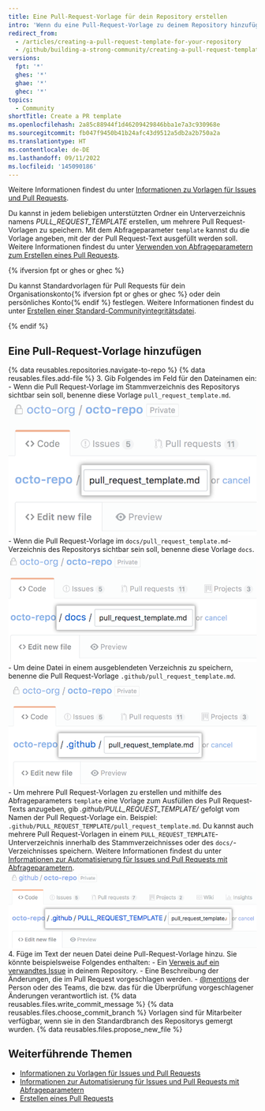 ```yaml
---
title: Eine Pull-Request-Vorlage für dein Repository erstellen
intro: 'Wenn du eine Pull-Request-Vorlage zu deinem Repository hinzufügst, sehen Projektmitarbeiter automatisch den Inhalt der Vorlage im Text des Pull Requests.'
redirect_from:
  - /articles/creating-a-pull-request-template-for-your-repository
  - /github/building-a-strong-community/creating-a-pull-request-template-for-your-repository
versions:
  fpt: '*'
  ghes: '*'
  ghae: '*'
  ghec: '*'
topics:
  - Community
shortTitle: Create a PR template
ms.openlocfilehash: 2a85c88944f1d46209429846bba1e7a3c930968e
ms.sourcegitcommit: fb047f9450b41b24afc43d9512a5db2a2b750a2a
ms.translationtype: HT
ms.contentlocale: de-DE
ms.lasthandoff: 09/11/2022
ms.locfileid: '145090186'
---
```

Weitere Informationen findest du unter [Informationen zu Vorlagen für Issues und Pull Requests](/articles/about-issue-and-pull-request-templates).

Du kannst in jedem beliebigen unterstützten Ordner ein Unterverzeichnis namens *PULL_REQUEST_TEMPLATE* erstellen, um mehrere Pull Request-Vorlagen zu speichern. Mit dem Abfrageparameter `template` kannst du die Vorlage angeben, mit der der Pull Request-Text ausgefüllt werden soll. Weitere Informationen findest du unter [Verwenden von Abfrageparametern zum Erstellen eines Pull Requests](/pull-requests/collaborating-with-pull-requests/proposing-changes-to-your-work-with-pull-requests/using-query-parameters-to-create-a-pull-request).

{% ifversion fpt or ghes or ghec %}

Du kannst Standardvorlagen für Pull Requests für dein Organisationskonto{% ifversion fpt or ghes or ghec %} oder dein persönliches Konto{% endif %} festlegen. Weitere Informationen findest du unter [Erstellen einer Standard-Communityintegritätsdatei](/communities/setting-up-your-project-for-healthy-contributions/creating-a-default-community-health-file).

{% endif %}

## Eine Pull-Request-Vorlage hinzufügen

{% data reusables.repositories.navigate-to-repo %} {% data reusables.files.add-file %}
3. Gib Folgendes im Feld für den Dateinamen ein:
    -  Wenn die Pull Request-Vorlage im Stammverzeichnis des Repositorys sichtbar sein soll, benenne diese Vorlage `pull_request_template.md`.
  ![Name der neuen Pull Request-Vorlage im Stammverzeichnis](/assets/images/help/repository/pr-template-file-name.png)
    - Wenn die Pull Request-Vorlage im `docs/pull_request_template.md`-Verzeichnis des Repositorys sichtbar sein soll, benenne diese Vorlage `docs`.
  ![Neue Pull Request-Vorlage im docs-Verzeichnis](/assets/images/help/repository/pr-template-file-name-docs.png)
    - Um deine Datei in einem ausgeblendeten Verzeichnis zu speichern, benenne die Pull Request-Vorlage `.github/pull_request_template.md`.
  ![Neue Pull Request-Vorlage in ausgeblendetem Verzeichnis](/assets/images/help/repository/pr-template-hidden-directory.png)
    - Um mehrere Pull Request-Vorlagen zu erstellen und mithilfe des Abfrageparameters `template` eine Vorlage zum Ausfüllen des Pull Request-Texts anzugeben, gib *.github/PULL_REQUEST_TEMPLATE/* gefolgt vom Namen der Pull Request-Vorlage ein. Beispiel: `.github/PULL_REQUEST_TEMPLATE/pull_request_template.md`. Du kannst auch mehrere Pull Request-Vorlagen in einem `PULL_REQUEST_TEMPLATE`-Unterverzeichnis innerhalb des Stammverzeichnisses oder des `docs/`-Verzeichnisses speichern. Weitere Informationen findest du unter [Informationen zur Automatisierung für Issues und Pull Requests mit Abfrageparametern](/articles/about-automation-for-issues-and-pull-requests-with-query-parameters).
  ![Mehrere neue Pull Request-Vorlagen in ausgeblendetem Verzeichnis](/assets/images/help/repository/pr-template-multiple-hidden-directory.png)
4. Füge im Text der neuen Datei deine Pull-Request-Vorlage hinzu. Sie könnte beispielsweise Folgendes enthalten:
    - Ein [Verweis auf ein verwandtes Issue](/articles/basic-writing-and-formatting-syntax/#referencing-issues-and-pull-requests) in deinem Repository.
    - Eine Beschreibung der Änderungen, die im Pull Request vorgeschlagen werden.
    - [@mentions](/articles/basic-writing-and-formatting-syntax/#mentioning-people-and-teams) der Person oder des Teams, die bzw. das für die Überprüfung vorgeschlagener Änderungen verantwortlich ist.
{% data reusables.files.write_commit_message %} {% data reusables.files.choose_commit_branch %} Vorlagen sind für Mitarbeiter verfügbar, wenn sie in den Standardbranch des Repositorys gemergt wurden.
{% data reusables.files.propose_new_file %}

## Weiterführende Themen

- [Informationen zu Vorlagen für Issues und Pull Requests](/articles/about-issue-and-pull-request-templates)
- [Informationen zur Automatisierung für Issues und Pull Requests mit Abfrageparametern](/articles/about-automation-for-issues-and-pull-requests-with-query-parameters)
- [Erstellen eines Pull Requests](/articles/creating-a-pull-request)
